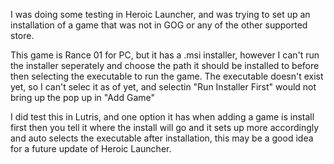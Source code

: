 I was doing some testing in Heroic Launcher, and was trying to set up an installation of a game that was not in GOG or any of the other supported store. 

This game is Rance 01 for PC, but it has a .msi installer, however I can't run the installer seperately and choose the path it should be installed to before then selecting the executable to run the game. 
The executable doesn't exist yet, so I can't selec it as of yet, and selectin "Run Installer First" would not bring up the pop up in "Add Game" 

I did test this in Lutris, and one option it has when adding a game is install first then you tell it where the install will go and it sets up more accordingly and auto selects the executable after installation, this may be a good idea for a future update of Heroic Launcher.